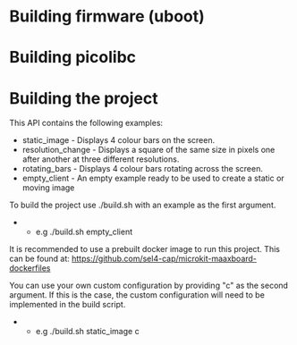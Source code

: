 # Building firmware (uboot)

# Building picolibc

# Building the project

This API contains the following examples:

* static_image - Displays 4 colour bars on the screen.
* resolution_change - Displays a square of the same size in pixels one after another at three different resolutions.
* rotating_bars - Displays 4 colour bars rotating across the screen.
* empty_client - An empty example ready to be used to create a static or moving image

To build the project use ./build.sh with an example as the first argument.

* * e.g ./build.sh empty_client

It is recommended to use a prebuilt docker image to run this project. This can be found at: https://github.com/sel4-cap/microkit-maaxboard-dockerfiles

You can use your own custom configuration by providing "c" as the second argument. If this is the case, the custom configuration will need to be implemented in the build script.

* * e.g ./build.sh static_image c
